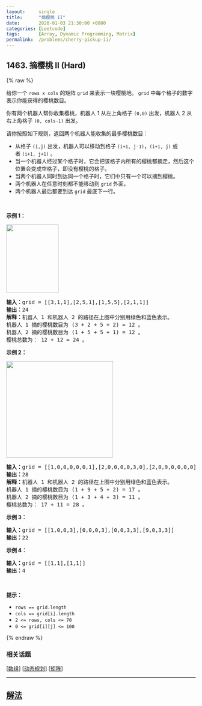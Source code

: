 ```yaml
---
layout:     single
title:      "摘樱桃 II"
date:       2020-01-03 21:30:00 +0800
categories: [Leetcode]
tags:       [Array, Dynamic Programming, Matrix]
permalink:  /problems/cherry-pickup-ii/
---
```


## 1463. 摘樱桃 II (Hard)

{% raw %}

<p>给你一个&nbsp;<code>rows x cols</code> 的矩阵&nbsp;<code>grid</code>&nbsp;来表示一块樱桃地。 <code>grid</code>&nbsp;中每个格子的数字表示你能获得的樱桃数目。</p>

<p>你有两个机器人帮你收集樱桃，机器人 1 从左上角格子 <code>(0,0)</code> 出发，机器人 2 从右上角格子 <code>(0, cols-1)</code> 出发。</p>

<p>请你按照如下规则，返回两个机器人能收集的最多樱桃数目：</p>

<ul>
	<li>从格子&nbsp;<code>(i,j)</code> 出发，机器人可以移动到格子&nbsp;<code>(i+1, j-1)</code>，<code>(i+1, j)</code> 或者&nbsp;<code>(i+1, j+1)</code>&nbsp;。</li>
	<li>当一个机器人经过某个格子时，它会把该格子内所有的樱桃都摘走，然后这个位置会变成空格子，即没有樱桃的格子。</li>
	<li>当两个机器人同时到达同一个格子时，它们中只有一个可以摘到樱桃。</li>
	<li>两个机器人在任意时刻都不能移动到 <code>grid</code>&nbsp;外面。</li>
	<li>两个机器人最后都要到达&nbsp;<code>grid</code>&nbsp;最底下一行。</li>
</ul>

<p>&nbsp;</p>

<p><strong>示例 1：</strong></p>

<p><strong><img alt="" src="https://assets.leetcode-cn.com/aliyun-lc-upload/uploads/2020/05/30/sample_1_1802.png" style="height: 182px; width: 139px;"></strong></p>

<pre><strong>输入：</strong>grid = [[3,1,1],[2,5,1],[1,5,5],[2,1,1]]
<strong>输出：</strong>24
<strong>解释：</strong>机器人 1 和机器人 2 的路径在上图中分别用绿色和蓝色表示。
机器人 1 摘的樱桃数目为 (3 + 2 + 5 + 2) = 12 。
机器人 2 摘的樱桃数目为 (1 + 5 + 5 + 1) = 12 。
樱桃总数为： 12 + 12 = 24 。
</pre>

<p><strong>示例 2：</strong></p>

<p><strong><img alt="" src="https://assets.leetcode-cn.com/aliyun-lc-upload/uploads/2020/05/30/sample_2_1802.png" style="height: 257px; width: 284px;"></strong></p>

<pre><strong>输入：</strong>grid = [[1,0,0,0,0,0,1],[2,0,0,0,0,3,0],[2,0,9,0,0,0,0],[0,3,0,5,4,0,0],[1,0,2,3,0,0,6]]
<strong>输出：</strong>28
<strong>解释：</strong>机器人 1 和机器人 2 的路径在上图中分别用绿色和蓝色表示。
机器人 1 摘的樱桃数目为 (1 + 9 + 5 + 2) = 17 。
机器人 2 摘的樱桃数目为 (1 + 3 + 4 + 3) = 11 。
樱桃总数为： 17 + 11 = 28 。
</pre>

<p><strong>示例 3：</strong></p>

<pre><strong>输入：</strong>grid = [[1,0,0,3],[0,0,0,3],[0,0,3,3],[9,0,3,3]]
<strong>输出：</strong>22
</pre>

<p><strong>示例 4：</strong></p>

<pre><strong>输入：</strong>grid = [[1,1],[1,1]]
<strong>输出：</strong>4
</pre>

<p>&nbsp;</p>

<p><strong>提示：</strong></p>

<ul>
	<li><code>rows == grid.length</code></li>
	<li><code>cols == grid[i].length</code></li>
	<li><code>2 &lt;= rows, cols &lt;= 70</code></li>
	<li><code>0 &lt;= grid[i][j] &lt;= 100&nbsp;</code></li>
</ul>

{% endraw %}

### 相关话题
  [[数组](https://github.com/openset/leetcode/tree/master/tag/array/README.md)]
  [[动态规划](https://github.com/openset/leetcode/tree/master/tag/dynamic-programming/README.md)]
  [[矩阵](https://github.com/openset/leetcode/tree/master/tag/matrix/README.md)]

---

## [解法](https://github.com/openset/leetcode/tree/master/problems/cherry-pickup-ii)
